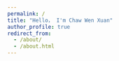 ```yaml
---
permalink: /
title: "Hello， I'm Chaw Wen Xuan"
author_profile: true
redirect_from: 
  - /about/
  - /about.html
---
```


